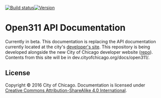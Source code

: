 [![Build status](https://img.shields.io/travis/Chicago/open311-api-docs/gh-pages.svg?style=flat-square)]()[![Version](https://img.shields.io/github/release/Chicago/open311-api-docs.svg?maxAge=2592000)]()

# Open311 API Documentation

Currently in beta. This documentation is replacing the API documentation currently located at the city's [developer's site](http://dev.cityofchicago.org). This repository is being developed alongside the new City of Chicago developer website ([repo](https://github.com/Chicago/dev.cityofchicago.org)). Contents from this site will be in dev.cityofchicago.org/docs/open311/.

## License

Copyright &copy; 2016 City of Chicago. Documentation is licensed under [Creative Commons Attribution-ShareAlike 4.0 International](https://creativecommons.org/licenses/by-sa/4.0/).